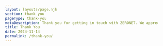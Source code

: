 ```yaml
---
layout: layouts/page.njk
section: thank you
pageType: thank-you
metaDescription: Thank you for getting in touch with ZERONET. We appreciate your interest and will get back to you shortly.
title: Thank You
date: 2024-11-14
permalink: /thank-you/
---
```

